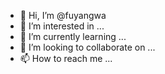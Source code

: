 - 👋 Hi, I’m @fuyangwa
- 👀 I’m interested in ...
- 🌱 I’m currently learning ...
- 💞️ I’m looking to collaborate on ...
- 📫 How to reach me ...

<!---
fuyangwa/fuyangwa is a ✨ special ✨ repository because its `README.md` (this file) appears on your GitHub profile.
You can click the Preview link to take a look at your changes.
--->
